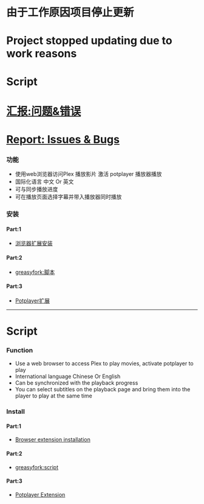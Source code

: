 # 由于工作原因项目停止更新
# Project stopped updating due to work reasons
# Script
# [汇报:问题&错误](https://github.com/Plex-External-Player-PotPlayer/Script/issues)
# [Report: Issues & Bugs](https://github.com/Plex-External-Player-PotPlayer/Script/issues)

### 功能
- 使用web浏览器访问Plex 播放影片 激活 potplayer 播放器播放
- 国际化语言 中文 Or 英文
- 可与同步播放进度
- 可在播放页面选择字幕并带入播放器同时播放
### 安装
#### Part:1
- [浏览器扩展安装](https://www.tampermonkey.net/)
#### Part:2
- [greasyfork:脚本](https://greasyfork.org/zh-CN/scripts/430099-plex-external-player-potplayer)
#### Part:3
- [Potplayer扩展](https://github.com/Plex-External-Player-PotPlayer/Extension)

*** 

# Script
### <a id="Function">Function</a>
- Use a web browser to access Plex to play movies, activate potplayer to play
- International language Chinese Or English
- Can be synchronized with the playback progress
- You can select subtitles on the playback page and bring them into the player to play at the same time
### Install
#### Part:1
- [Browser extension installation](https://www.tampermonkey.net/)
#### Part:2
- [greasyfork:script](https://greasyfork.org/zh-CN/scripts/430099-plex-external-player-potplayer)
#### Part:3
- [Potplayer Extension](https://github.com/Plex-External-Player-PotPlayer/Extension)
